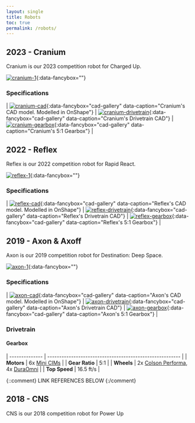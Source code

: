 ```yaml
---
layout: single
title: Robots
toc: true
permalink: /robots/
---
```



## 2023 - Cranium
Cranium is our 2023 competition robot for Charged Up.

[![cranium-1]][cranium-1-full]{:data-fancybox=""}

### Specifications

| [![cranium-cad]][cranium-cad-2x]{:data-fancybox="cad-gallery" data-caption="Cranium's CAD model. Modelled in OnShape"} | [![cranium-drivetrain]][cranium-drivetrain-2x]{:data-fancybox="cad-gallery" data-caption="Cranium's Drivetrain CAD"} | [![cranium-gearbox]][cranium-gearbox-2x]{:data-fancybox="cad-gallery" data-caption="Cranium's 5:1 Gearbox"} |


## 2022 - Reflex
Reflex is our 2022 competition robot for Rapid React.

[![reflex-1]][cranium-1-full]{:data-fancybox=""}

### Specifications

| [![reflex-cad]][reflex-cad-2x]{:data-fancybox="cad-gallery" data-caption="Reflex's CAD model. Modelled in OnShape"} | [![reflex-drivetrain]][reflex-drivetrain-2x]{:data-fancybox="cad-gallery" data-caption="Reflex's Drivetrain CAD"} | [![reflex-gearbox]][reflex-gearbox-2x]{:data-fancybox="cad-gallery" data-caption="Reflex's 5:1 Gearbox"} |





## 2019 - Axon & Axoff
Axon is our 2019 competition robot for Destination: Deep Space.

[![axon-1]][axon-1-full]{:data-fancybox=""}

### Specifications

| [![axon-cad]][axon-cad-2x]{:data-fancybox="cad-gallery" data-caption="Axon's CAD model. Modelled in OnShape"} | [![axon-drivetrain]][axon-drivetrain-2x]{:data-fancybox="cad-gallery" data-caption="Axon's Drivetrain CAD"} | [![axon-gearbox]][axon-gearbox-2x]{:data-fancybox="cad-gallery" data-caption="Axon's 5:1 Gearbox"} |

### Drivetrain

#### Gearbox

| -------------- | -------------------------------------------------------- |
| **Motors**     | 6x [Mini CIMs] |
| **Gear Ratio** | 5:1                             |
| **Wheels**     | 2x [Colson Performa], 4x [DuraOmni] |
| **Top Speed**  | 16.5 ft/s                       |


{::comment}
LINK REFERENCES BELOW
{:/comment}

[home]: /
[robots]: /robots/


[cranium-1]: /images/robots/2023/ActualCranium2023.png
[cranium-1-full]: /images/robots/2023/ActualCranium2023-full.png

[cranium-cad]: /images/robots/2023/2023CraniumDefalt.png
[cranium-cad-2x]: /images/robots/2023/2023CraniumDefalt-full.png

[cranium-drivetrain]: /images/robots/2023/CraniumDrivetrain.png
[cranium-drivetrain-2x]: /images/robots/2023/CraniumDrivetrain-full.png

[cranium-gearbox]: /images/robots/2023/CraniumGearbox.png
[cranium-gearbox-2x]: /images/robots/2023/CraniumGearbox-full.png




[reflex-1]: /images/robots/2023/ActualReflex.png
[reflex-1-full]: /images/robots/2023/ActualReflex-full.png

[reflex-cad]: /images/robots/2023/CADReflex.png
[reflex-cad-2x]: /images/robots/2023/CADReflex-full.png

[reflex-drivetrain]: /images/robots/2023/ReflexDrivetrain.png
[reflex-drivetrain-2x]: /images/robots/2023/ReflexDrivetrain-full.png

[reflex-gearbox]: /images/robots/2023/ReflexGearbox.png
[reflex-gearbox-2x]: /images/robots/2023/ReflexGearbox-full.png




[axon-1]: /images/robots/2019/axon-1.jpg
[axon-1-full]: /images/robots/2019/axon-1-full.jpg

[axon-cad]: /images/robots/2019/axon-cad.jpg
[axon-cad-2x]: /images/robots/2019/axon-cad-2x.jpg

[axon-drivetrain]: /images/robots/2019/axon-drivetrain.jpg
[axon-drivetrain-2x]: /images/robots/2019/axon-drivetrain-2x.jpg

[axon-gearbox]: /images/robots/2019/axon-gearbox.jpg
[axon-gearbox-2x]: /images/robots/2019/axon-gearbox-2x.jpg

[Mini CIMs]: https://www.vexrobotics.com/217-3371.html
[Colson Performa]: https://www.colsoncaster.com/wheel/performa-conductive/
[DuraOmni]: https://www.andymark.com/products/4-in-duraomni-wheel



## 2018 - CNS
CNS is our 2018 competition robot for Power Up


